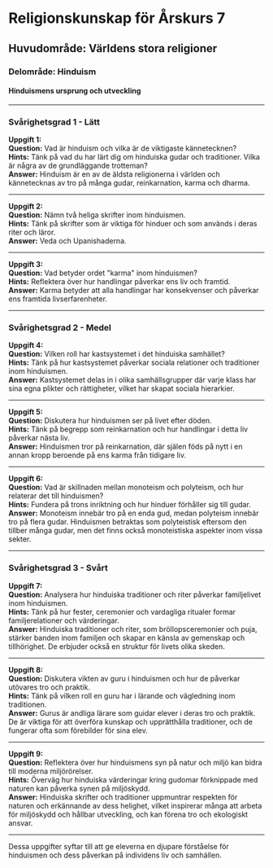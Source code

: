 # Religionskunskap för Årskurs 7

## Huvudområde: Världens stora religioner

### Delområde: Hinduism

#### Hinduismens ursprung och utveckling

---

### Svårighetsgrad 1 - Lätt 

**Uppgift 1:**  
**Question:** Vad är hinduism och vilka är de viktigaste kännetecknen?  
**Hints:** Tänk på vad du har lärt dig om hinduiska gudar och traditioner. Vilka är några av de grundläggande trotteman?  
**Answer:** Hinduism är en av de äldsta religionerna i världen och kännetecknas av tro på många gudar, reinkarnation, karma och dharma.

---

**Uppgift 2:**  
**Question:** Nämn två heliga skrifter inom hinduismen.  
**Hints:** Tänk på skrifter som är viktiga för hinduer och som används i deras riter och läror.  
**Answer:** Veda och Upanishaderna.

---

**Uppgift 3:**  
**Question:** Vad betyder ordet "karma" inom hinduismen?  
**Hints:** Reflektera över hur handlingar påverkar ens liv och framtid.  
**Answer:** Karma betyder att alla handlingar har konsekvenser och påverkar ens framtida livserfarenheter.

---

### Svårighetsgrad 2 - Medel

**Uppgift 4:**  
**Question:** Vilken roll har kastsystemet i det hinduiska samhället?  
**Hints:** Tänk på hur kastsystemet påverkar sociala relationer och traditioner inom hinduismen.  
**Answer:** Kastsystemet delas in i olika samhällsgrupper där varje klass har sina egna plikter och rättigheter, vilket har skapat sociala hierarkier.

---

**Uppgift 5:**  
**Question:** Diskutera hur hinduismen ser på livet efter döden.  
**Hints:** Tänk på begrepp som reinkarnation och hur handlingar i detta liv påverkar nästa liv.  
**Answer:** Hinduismen tror på reinkarnation, där själen föds på nytt i en annan kropp beroende på ens karma från tidigare liv.

---

**Uppgift 6:**  
**Question:** Vad är skillnaden mellan monoteism och polyteism, och hur relaterar det till hinduismen?  
**Hints:** Fundera på trons inriktning och hur hinduer förhåller sig till gudar.  
**Answer:** Monoteism innebär tro på en enda gud, medan polyteism innebär tro på flera gudar. Hinduismen betraktas som polyteistisk eftersom den tillber många gudar, men det finns också monoteistiska aspekter inom vissa sekter.

---

### Svårighetsgrad 3 - Svårt 

**Uppgift 7:**  
**Question:** Analysera hur hinduiska traditioner och riter påverkar familjelivet inom hinduismen.  
**Hints:** Tänk på hur fester, ceremonier och vardagliga ritualer formar familjerelationer och värderingar.  
**Answer:** Hinduiska traditioner och riter, som bröllopsceremonier och puja, stärker banden inom familjen och skapar en känsla av gemenskap och tillhörighet. De erbjuder också en struktur för livets olika skeden.

---

**Uppgift 8:**  
**Question:** Diskutera vikten av guru i hinduismen och hur de påverkar utövares tro och praktik.  
**Hints:** Tänk på vilken roll en guru har i lärande och vägledning inom traditionen.  
**Answer:** Gurus är andliga lärare som guidar elever i deras tro och praktik. De är viktiga för att överföra kunskap och upprätthålla traditioner, och de fungerar ofta som förebilder för sina elev.

---

**Uppgift 9:**  
**Question:** Reflektera över hur hinduismens syn på natur och miljö kan bidra till moderna miljörörelser.  
**Hints:** Överväg hur hinduiska värderingar kring gudomar förknippade med naturen kan påverka synen på miljöskydd.  
**Answer:** Hinduiska skrifter och traditioner uppmuntrar respekten för naturen och erkännande av dess helighet, vilket inspirerar många att arbeta för miljöskydd och hållbar utveckling, och kan förena tro och ekologiskt ansvar. 

--- 

Dessa uppgifter syftar till att ge eleverna en djupare förståelse för hinduismen och dess påverkan på individens liv och samhällen.